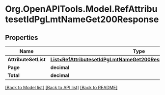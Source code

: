 # Org.OpenAPITools.Model.RefAttributesetIdPgLmtNameGet200Response

## Properties

Name | Type | Description | Notes
------------ | ------------- | ------------- | -------------
**AttributeSetList** | [**List&lt;RefAttributesetIdPgLmtNameGet200ResponseAttributeSetListInner&gt;**](RefAttributesetIdPgLmtNameGet200ResponseAttributeSetListInner.md) |  | [optional] 
**Page** | **decimal** |  | [optional] 
**Total** | **decimal** |  | [optional] 

[[Back to Model list]](../README.md#documentation-for-models) [[Back to API list]](../README.md#documentation-for-api-endpoints) [[Back to README]](../README.md)

